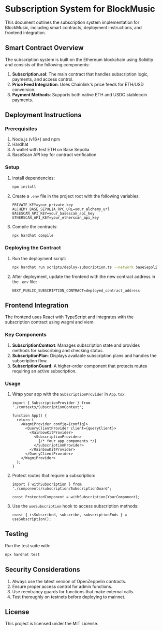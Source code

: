 # Subscription System for BlockMusic

This document outlines the subscription system implementation for BlockMusic, including smart contracts, deployment instructions, and frontend integration.

## Smart Contract Overview

The subscription system is built on the Ethereum blockchain using Solidity and consists of the following components:

1. **Subscription.sol**: The main contract that handles subscription logic, payments, and access control.
2. **Price Feed Integration**: Uses Chainlink's price feeds for ETH/USD conversion.
3. **Payment Methods**: Supports both native ETH and USDC stablecoin payments.

## Deployment Instructions

### Prerequisites

1. Node.js (v16+) and npm
2. Hardhat
3. A wallet with test ETH on Base Sepolia
4. BaseScan API key for contract verification

### Setup

1. Install dependencies:
   ```bash
   npm install
   ```

2. Create a `.env` file in the project root with the following variables:
   ```
   PRIVATE_KEY=your_private_key
   ALCHEMY_BASE_SEPOLIA_RPC_URL=your_alchemy_url
   BASESCAN_API_KEY=your_basescan_api_key
   ETHERSCAN_API_KEY=your_etherscan_api_key
   ```

3. Compile the contracts:
   ```bash
   npx hardhat compile
   ```

### Deploying the Contract

1. Run the deployment script:
   ```bash
   npx hardhat run scripts/deploy-subscription.ts --network baseSepolia
   ```

2. After deployment, update the frontend with the new contract address in the `.env` file:
   ```
   NEXT_PUBLIC_SUBSCRIPTION_CONTRACT=deployed_contract_address
   ```

## Frontend Integration

The frontend uses React with TypeScript and integrates with the subscription contract using wagmi and viem.

### Key Components

1. **SubscriptionContext**: Manages subscription state and provides methods for subscribing and checking status.
2. **SubscriptionPlan**: Displays available subscription plans and handles the subscription flow.
3. **SubscriptionGuard**: A higher-order component that protects routes requiring an active subscription.

### Usage

1. Wrap your app with the `SubscriptionProvider` in `App.tsx`:
   ```tsx
   import { SubscriptionProvider } from './contexts/SubscriptionContext';

   function App() {
     return (
       <WagmiProvider config={config}>
         <QueryClientProvider client={queryClient}>
           <RainbowKitProvider>
             <SubscriptionProvider>
               {/* Your app components */}
             </SubscriptionProvider>
           </RainbowKitProvider>
         </QueryClientProvider>
       </WagmiProvider>
     );
   }
   ```

2. Protect routes that require a subscription:
   ```tsx
   import { withSubscription } from './components/subscription/SubscriptionGuard';
   
   const ProtectedComponent = withSubscription(YourComponent);
   ```

3. Use the `useSubscription` hook to access subscription methods:
   ```tsx
   const { isSubscribed, subscribe, subscriptionEnds } = useSubscription();
   ```

## Testing

Run the test suite with:

```bash
npx hardhat test
```

## Security Considerations

1. Always use the latest version of OpenZeppelin contracts.
2. Ensure proper access control for admin functions.
3. Use reentrancy guards for functions that make external calls.
4. Test thoroughly on testnets before deploying to mainnet.

## License

This project is licensed under the MIT License.
